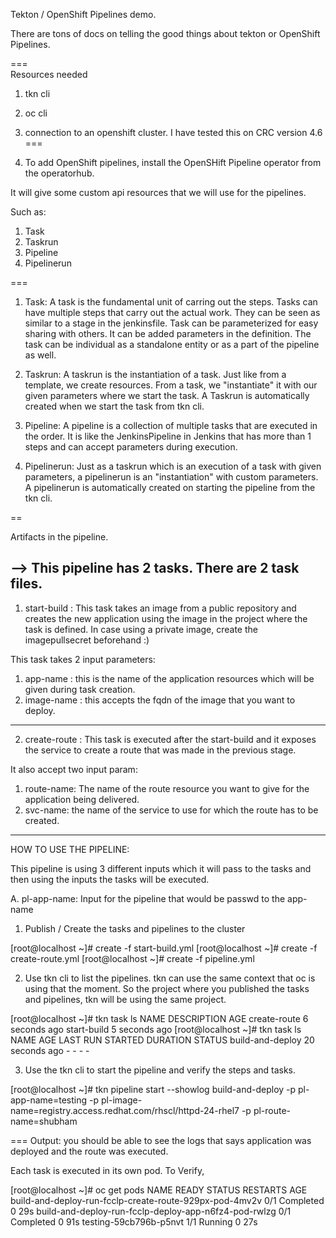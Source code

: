 Tekton  / OpenShift Pipelines demo.

There are tons of docs on telling the good things about tekton or OpenShift Pipelines.


===  
Resources needed

1. tkn cli
2. oc cli
3. connection to an openshift cluster. I have tested this on CRC version 4.6
===


1. To add OpenShift pipelines, install the OpenSHift Pipeline operator from the operatorhub.

It will give some custom api resources that we will use for the pipelines.

Such as:

1. Task
2. Taskrun
3. Pipeline
4. Pipelinerun

===

1. Task: A task is the fundamental unit of carring out the steps. Tasks can have multiple steps that carry out the actual work. They can be seen as similar to a stage in the jenkinsfile. Task can be parameterized for easy sharing with others. It can be added parameters in the definition. The task can be individual as a standalone entity or as a part of the pipeline as well.

2. Taskrun: A taskrun is the instantiation of a task. Just like from a template, we create resources. From a task, we "instantiate" it with our given parameters where we start the task. A Taskrun is automatically created when we start the task from tkn cli. 

3. Pipeline: A pipeline is a collection of multiple tasks that are executed in the order. It is like the JenkinsPipeline in Jenkins that has more than 1 steps and can accept parameters during execution.

4. Pipelinerun: Just as a taskrun which is an execution of a task with given parameters, a pipelinerun is an "instantiation" with custom parameters. A pipelinerun is automatically created on starting the pipeline from the tkn cli. 

==

Artifacts in the pipeline.

--> This pipeline has 2 tasks. There are 2 task files. 
----------------
1. start-build : This task takes an image from a public repository and creates the new application using the image in the project where the task is defined.
In case using a private image, create the imagepullsecret beforehand :)

This task takes 2 input parameters:

1. app-name : this is the name of the application resources which will be given during task creation.
2. image-name : this accepts the fqdn of the image that you want to deploy. 
----------------

2. create-route : This task is executed after the start-build and it exposes the service to create a route that was made in the previous stage. 

It also accept two input param:

1. route-name: The name of the route resource you want to give for the application being delivered.
2. svc-name: the name of the service to use for which the route has to be created.
----------------

HOW TO USE THE PIPELINE:

This pipeline is using 3 different inputs which it will pass to the tasks and then using the inputs the tasks will be executed.

A. pl-app-name: Input for the pipeline that would be passwd to the app-name 


1. Publish / Create the tasks and pipelines to the cluster

[root@localhost ~]#  create -f start-build.yml 
[root@localhost ~]#  create -f create-route.yml 
[root@localhost ~]#  create -f pipeline.yml


2. Use tkn cli to list the pipelines. tkn can use the same context that oc is using that the moment. So the project where you published the tasks and pipelines, tkn will be using the same project. 

[root@localhost ~]#  tkn task ls
NAME           DESCRIPTION   AGE
create-route                 6 seconds ago
start-build                  5 seconds ago
[root@localhost ~]#  tkn task ls
NAME               AGE              LAST RUN                     STARTED         DURATION     STATUS
build-and-deploy   20 seconds ago   -                            -               -            -


3. Use the tkn cli to start the pipeline and verify the steps and tasks.

[root@localhost ~]# tkn pipeline start --showlog build-and-deploy -p pl-app-name=testing -p pl-image-name=registry.access.redhat.com/rhscl/httpd-24-rhel7 -p pl-route-name=shubham


===
Output: you should be able to see the logs that says application was deployed and the route was executed.

Each task is executed in its own pod. To Verify,

[root@localhost ~]# oc get pods 
NAME                                                      READY   STATUS      RESTARTS   AGE
build-and-deploy-run-fcclp-create-route-929px-pod-4mv2v   0/1     Completed   0          29s
build-and-deploy-run-fcclp-deploy-app-n6fz4-pod-rwlzg     0/1     Completed   0          91s
testing-59cb796b-p5nvt                                    1/1     Running     0          27s

